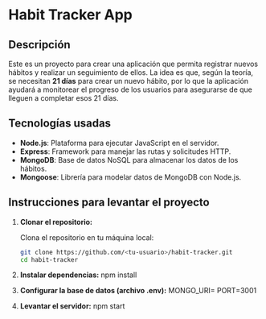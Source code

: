 # Habit Tracker App

## Descripción

Este es un proyecto para crear una aplicación que permita registrar nuevos hábitos y realizar un seguimiento de ellos. La idea es que, según la teoría, se necesitan **21 días** para crear un nuevo hábito, por lo que la aplicación ayudará a monitorear el progreso de los usuarios para asegurarse de que lleguen a completar esos 21 días.

## Tecnologías usadas

- **Node.js**: Plataforma para ejecutar JavaScript en el servidor.
- **Express**: Framework para manejar las rutas y solicitudes HTTP.
- **MongoDB**: Base de datos NoSQL para almacenar los datos de los hábitos.
- **Mongoose**: Librería para modelar datos de MongoDB con Node.js.

## Instrucciones para levantar el proyecto

1. **Clonar el repositorio:**

   Clona el repositorio en tu máquina local:

   ```bash
   git clone https://github.com/<tu-usuario>/habit-tracker.git
   cd habit-tracker

2. **Instalar dependencias:**
npm install

3. **Configurar la base de datos (archivo .env):**
MONGO_URI=  <uri de MongodB>
PORT=3001

4. **Levantar el servidor:**
npm start

